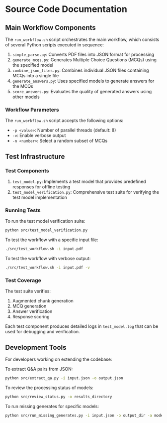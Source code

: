 # Source Code Documentation

## Main Workflow Components

The `run_workflow.sh` script orchestrates the main workflow, which consists of several Python scripts executed in sequence:

1. `simple_parse.py`: Converts PDF files into JSON format for processing
2. `generate_mcqs.py`: Generates Multiple Choice Questions (MCQs) using the specified model
3. `combine_json_files.py`: Combines individual JSON files containing MCQs into a single file
4. `generate_answers.py`: Uses specified models to generate answers for the MCQs
5. `score_answers.py`: Evaluates the quality of generated answers using other models

### Workflow Parameters

The `run_workflow.sh` script accepts the following options:
- `-p <value>`: Number of parallel threads (default: 8)
- `-v`: Enable verbose output
- `-n <number>`: Select a random subset of MCQs

## Test Infrastructure

### Test Components

1. `test_model.py`: Implements a test model that provides predefined responses for offline testing
2. `test_model_verification.py`: Comprehensive test suite for verifying the test model implementation

### Running Tests

To run the test model verification suite:

```bash
python src/test_model_verification.py
```

To test the workflow with a specific input file:

```bash
./src/test_workflow.sh -i input.pdf
```

To test the workflow with verbose output:

```bash
./src/test_workflow.sh -i input.pdf -v
```

### Test Coverage

The test suite verifies:
1. Augmented chunk generation
2. MCQ generation
3. Answer verification
4. Response scoring

Each test component produces detailed logs in `test_model.log` that can be used for debugging and verification.

## Development Tools

For developers working on extending the codebase:

To extract Q&A pairs from JSON:

```bash
python src/extract_qa.py -i input.json -o output.json
```

To review the processing status of models:

```bash
python src/review_status.py -o results_directory
```

To run missing generates for specific models:

```bash
python src/run_missing_generates.py -i input.json -o output_dir -a model_name
```
